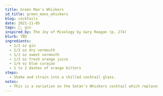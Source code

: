 ```yaml
---
title: Green Man's Whiskers
id_title: green_mans_whiskers
blog: cocktails
date: 2021-11-05
tags: 💪, gin
inspired_by: The Joy of Mixology by Gary Reagan (p. 274)
blurb: TBD
ingredients:
  - 1/2 oz gin
  - 1/2 oz dry vermouth
  - 1/2 oz sweet vermouth
  - 1/2 oz fresh orange juice
  - 1/4 oz blue curaçao
  - 1 to 2 dashes of orange bitters
steps:
  - Shake and strain into a chilled cocktail glass.
notes:
  - This is a variation on the Satan's Whiskers cocktail which replaces the Grand Marnier / orange curaçao with blue curaçao because that's what I have.
---
```

